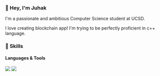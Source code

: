 ### 👋 Hey, I'm Juhak
I'm a passionate and ambitious Computer Science student at UCSD.

I love creating blockchain app! I'm trying to be perfectly proficient in c++ language.



### 💪 Skills
#### Languages & Tools
<p>
  <img src="https://img.shields.io/badge/c++-00599C?style=flat-square&logo=c%2B%2B&logoColor=white"/>
  <img src="https://img.shields.io/badge/Git-F05032?style=flat-square&logo=Git&logoColor=white"/>
</p>
